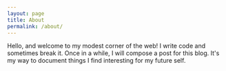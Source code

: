 ```yaml
---
layout: page
title: About
permalink: /about/
---
```

Hello, and welcome to my modest corner of the web! I write code and sometimes break it. Once in a while, I will compose a post for this blog. It's my way to document things I find interesting for my future self.

